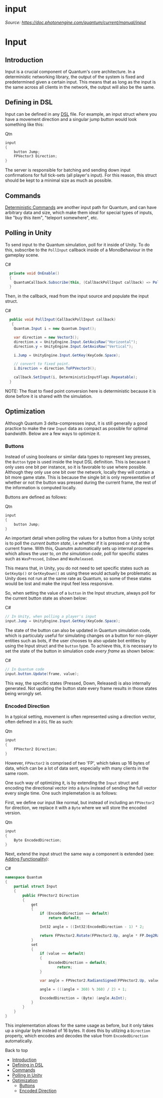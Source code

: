 # input

_Source: https://doc.photonengine.com/quantum/current/manual/input_

# Input

## Introduction

Input is a crucial component of Quantum's core architecture. In a deterministic networking library, the output of the system is fixed and predetermined given a certain input. This means that as long as the input is the same across all clients in the network, the output will also be the same.

## Defining in DSL

Input can be defined in any [DSL](/quantum/current/manual/quantum-ecs/dsl) file. For example, an input struct where you have a movement direction and a singular jump button would look something like this:

Qtn

```cs
input
{
    button Jump;
    FPVector3 Direction;
}

```

The server is responsible for batching and sending down input confirmations for full tick-sets (all player's input). For this reason, this struct should be kept to a minimal size as much as possible.

## Commands

[Deterministic Commands](/quantum/current/manual/commands) are another input path for Quantum, and can have arbitrary data and size, which make them ideal for special types of inputs, like "buy this item", "teleport somewhere", etc.

## Polling in Unity

To send input to the Quantum simulation, poll for it inside of Unity. To do this, subscribe to the `PollInput` callback inside of a MonoBehaviour in the gameplay scene.

C#

```csharp
  private void OnEnable()
  {
    QuantumCallback.Subscribe(this, (CallbackPollInput callback) => PollInput(callback));
  }

```

Then, in the callback, read from the input source and populate the input struct.

C#

```csharp
  public void PollInput(CallbackPollInput callback)
   {
    Quantum.Input i = new Quantum.Input();

    var direction = new Vector3();
    direction.x = UnityEngine.Input.GetAxisRaw("Horizontal");
    direction.y = UnityEngine.Input.GetAxisRaw("Vertical");

    i.Jump = UnityEngine.Input.GetKey(KeyCode.Space);

    // convert to fixed point.
    i.Direction = direction.ToFPVector3();

    callback.SetInput(i, DeterministicInputFlags.Repeatable);
  }

```

NOTE: The float to fixed point conversion here is deterministic because it is done before it is shared with the simulation.

## Optimization

Although Quantum 3 delta-compresses input, it is still generally a good practice to make the raw `Input` data as compact as possible for optimal bandwidth. Below are a few ways to optimize it.

### Buttons

Instead of using booleans or similar data types to represent key presses, the `Button` type is used inside the Input DSL definition. This is because it only uses one bit per instance, so it is favorable to use where possible. Although they only use one bit over the network, locally they will contain a bit more game state. This is because the single bit is only representative of whether or not the button was pressed during the current frame, the rest of the information is computed locally.

Buttons are defined as follows:

Qtn

```cs
input
{
    button Jump;
}

```

An important detail when polling the values for a button from a Unity script is to poll the _current button state_, i.e whether if it is pressed or not at the current frame. With this, Quanutm automatically sets up internal properies which allows the user to, _on the simulation code_, poll for specific states such as `WasPressed`, `IsDown` and `WasReleased`.

This means that, in Unity, you do not need to set specific states such as `GetKeyUp()` or `GetKeyDown()` as using these would actually be problematic as Unity does not run at the same rate as Quantum, so some of these states would be lost and make the input feel less responsive.

So, when setting the value of a `button` in the Input structure, always poll for the current button state as shown below:

C#

```csharp
// In Unity, when polling a player's input
input.Jump = UnityEngine.Input.GetKey(KeyCode.Space);

```

The state of the button can also be updated in Quantum simulation code, which is particulaly useful for simulating changes on a button for non-player entities such as bots, if the user chooses to also update bot entities by using the Input struct and the `button` type. To achieve this, it is necessary to set the state of the button in simulation code _every frame_ as shown below:

C#

```csharp
// In Quantum code
input.button.Update(frame, value);

```

This way, the specific states (Pressed, Down, Released) is also internally generated. Not updating the button state every frame results in those states being wrongly set.

### Encoded Direction

In a typical setting, movement is often represented using a direction vector, often defined in a `DSL` file as such:

Qtn

```cs
input
{
    FPVector2 Direction;
}

```

However, `FPVector2` is comprised of two 'FP', which takes up 16 bytes of data, which can be a lot of data sent, especially with many clients in the same room.

One such way of optimizing it, is by extending the `Input` struct and encoding the directional vector into a `Byte` instead of sending the full vector every single time. One such implemetation is as follows:

First, we define our input like normal, but instead of including an `FPVector2` for direction, we replace it with a `Byte` where we will store the encoded version.

Qtn

```cs
input
{
    Byte EncodedDirection;
}

```

Next, extend the input struct the same way a component is extended (see: [Adding Functionality](/quantum/current/manual/quantum-ecs/components#adding_functionality)):

C#

```csharp
namespace Quantum
{
    partial struct Input
    {
        public FPVector2 Direction
        {
            get
            {
                if (EncodedDirection == default)
                    return default;

                Int32 angle = ((Int32)EncodedDirection - 1) * 2;

                return FPVector2.Rotate(FPVector2.Up, angle * FP.Deg2Rad);
            }
            set
            {
                if (value == default)
                {
                    EncodedDirection = default;
                        return;
                }

                var angle = FPVector2.RadiansSigned(FPVector2.Up, value) * FP.Rad2Deg;

                angle = (((angle + 360) % 360) / 2) + 1;

                EncodedDirection = (Byte) (angle.AsInt);
            }
        }
    }
}

```

This implementation allows for the same usage as before, but it only takes up a singular byte instead of 16 bytes. It does this by utilzing a `Direction` property, which encodes and decodes the value from `EncodedDirection` automatically.

Back to top

- [Introduction](#introduction)
- [Defining in DSL](#defining-in-dsl)
- [Commands](#commands)
- [Polling in Unity](#polling-in-unity)
- [Optimization](#optimization)
  - [Buttons](#buttons)
  - [Encoded Direction](#encoded-direction)